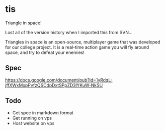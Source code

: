 tis
===

Triangle in space!

Lost all of the version history when I imported this from SVN...

Triangles in space is an open-source, multiplayer game that was developed for our college project. It is a real-time action game you will fly around space, and try to defeat your enemies!

Spec
---
https://docs.google.com/document/pub?id=1yRdqL-jffXWxMxpPvfzQSCdpDxtSPpZD3lYKuW-NkSU

Todo
---
 - Get spec in markdown format
 - Get running on vps
 - Host website on vps
